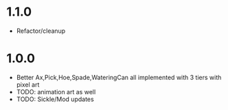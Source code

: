 # 1.1.0
- Refactor/cleanup

# 1.0.0
- Better Ax,Pick,Hoe,Spade,WateringCan all implemented with 3 tiers with pixel art
- TODO: animation art as well
- TODO: Sickle/Mod updates